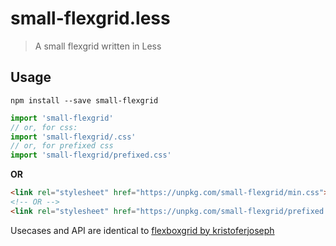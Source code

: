 # small-flexgrid.less

> A small flexgrid written in Less

## Usage

`npm install --save small-flexgrid`

```js
import 'small-flexgrid'
// or, for css:
import 'small-flexgrid/.css'
// or, for prefixed css
import 'small-flexgrid/prefixed.css'
```

**OR**

```html
<link rel="stylesheet" href="https://unpkg.com/small-flexgrid/min.css">
<!-- OR -->
<link rel="stylesheet" href="https://unpkg.com/small-flexgrid/prefixed.min.css">
```

Usecases and API are identical to [flexboxgrid by kristoferjoseph](flexboxgrid.com)